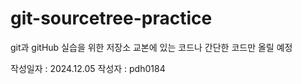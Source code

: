 # git-sourcetree-practice

git과 gitHub 실습을 위한 저장소 
교본에 있는 코드나 간단한 코드만 올릴 예정

작성일자 : 2024.12.05
작성자 : pdh0184
